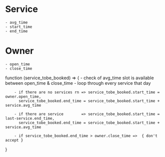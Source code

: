 # Service

    - avg_time
    - start_time
    - end_time

# Owner

    - open_time
    - close_time

function (service_tobe_booked) => { - check of avg_time slot is available between open_time & close_time - loop through every service that day

        - if there are no services rn => service_tobe_booked.start_time = owner.open_time,
          service_tobe_booked.end_time = service_tobe_booked.start_time + service.avg_time

        - if there are service        => service_tobe_booked.start_time = last-service.end_time,
          service_tobe_booked.end_time = service_tobe_booked.start_time + service.avg_time

        - if service_tobe_booked.end_time > owner.close_time =>  { don't accept }

}
